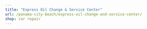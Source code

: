 ```yaml
---
title: "Express Oil Change & Service Center"
url: /panama-city-beach/express-oil-change-and-service-center/
shop: car repair
---
```

